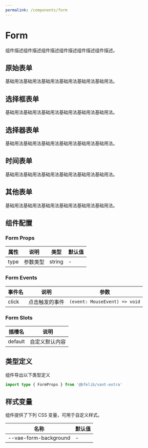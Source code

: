 ```yaml
---
permalink: /components/form
---
```


# Form

组件描述组件描述组件描述组件描述组件描述组件描述。

## 原始表单

基础用法基础用法基础用法基础用法基础用法基础用法。

<demo src="./__demos__/basic.vue"></demo>

## 选择框表单

基础用法基础用法基础用法基础用法基础用法基础用法。

<demo src="./__demos__/checker.vue"></demo>

## 选择器表单

基础用法基础用法基础用法基础用法基础用法基础用法。

<demo src="./__demos__/picker.vue"></demo>

## 时间表单

基础用法基础用法基础用法基础用法基础用法基础用法。

<!-- <demo src="./__demos__/datetime.vue"></demo> -->

## 其他表单

基础用法基础用法基础用法基础用法基础用法基础用法。

<!-- <demo src="./__demos__/other.vue"></demo> -->

## 组件配置

### Form Props

| 属性 | 说明     | 类型   | 默认值 |
| ---- | -------- | ------ | ------ |
| type | 参数类型 | string | -      |

### Form Events

| 事件名 | 说明           | 参数                          |
| ------ | -------------- | ----------------------------- |
| click  | 点击触发的事件 | `(event: MouseEvent) => void` |

### Form Slots

| 插槽名  | 说明           |
| ------- | -------------- |
| default | 自定义默认内容 |

## 类型定义

组件导出以下类型定义

```ts
import type { FormProps } from '@bfelib/vant-extra'
```

## 样式变量

组件提供了下列 CSS 变量，可用于自定义样式。

| 名称                  | 默认值 |
| --------------------- | ------ |
| --vae-form-background | -      |

